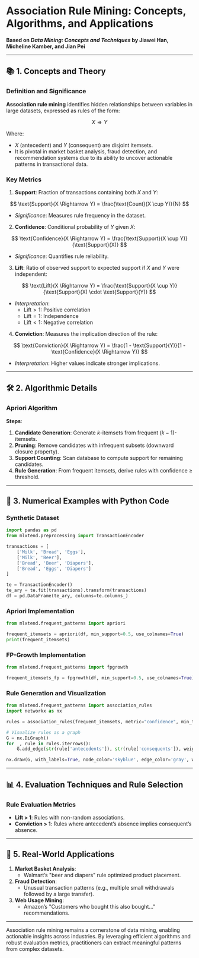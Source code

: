 
# Association Rule Mining: Concepts, Algorithms, and Applications

**Based on *Data Mining: Concepts and Techniques* by Jiawei Han, Micheline Kamber, and Jian Pei**

---

## 📚 1. Concepts and Theory

### Definition and Significance
**Association rule mining** identifies hidden relationships between variables in large datasets, expressed as rules of the form:

$$
X \Rightarrow Y
$$

Where:
- $X$ (antecedent) and $Y$ (consequent) are disjoint itemsets.
- It is pivotal in market basket analysis, fraud detection, and recommendation systems due to its ability to uncover actionable patterns in transactional data.

### Key Metrics

1. **Support**: Fraction of transactions containing both $X$ and $Y$:

$$
\text{Support}(X \Rightarrow Y) = \frac{\text{Count}(X \cup Y)}{N}
$$

- *Significance*: Measures rule frequency in the dataset.

2. **Confidence**: Conditional probability of $Y$ given $X$:

$$
\text{Confidence}(X \Rightarrow Y) = \frac{\text{Support}(X \cup Y)}{\text{Support}(X)}
$$

- *Significance*: Quantifies rule reliability.

3. **Lift**: Ratio of observed support to expected support if $X$ and $Y$ were independent:

$$
\text{Lift}(X \Rightarrow Y) = \frac{\text{Support}(X \cup Y)}{\text{Support}(X) \cdot \text{Support}(Y)}
$$

- *Interpretation*:
  - $\text{Lift} > 1$: Positive correlation
  - $\text{Lift} = 1$: Independence
  - $\text{Lift} < 1$: Negative correlation

4. **Conviction**: Measures the implication direction of the rule:

$$
\text{Conviction}(X \Rightarrow Y) = \frac{1 - \text{Support}(Y)}{1 - \text{Confidence}(X \Rightarrow Y)}
$$

- *Interpretation*: Higher values indicate stronger implications.

---

## 🛠️ 2. Algorithmic Details

### Apriori Algorithm

**Steps**:
1. **Candidate Generation**: Generate $k$-itemsets from frequent $(k-1)$-itemsets.
2. **Pruning**: Remove candidates with infrequent subsets (downward closure property).
3. **Support Counting**: Scan database to compute support for remaining candidates.
4. **Rule Generation**: From frequent itemsets, derive rules with confidence ≥ threshold.

---

## 🔢 **3. Numerical Examples with Python Code**

### Synthetic Dataset

```python  
import pandas as pd  
from mlxtend.preprocessing import TransactionEncoder  

transactions = [  
    ['Milk', 'Bread', 'Eggs'],  
    ['Milk', 'Beer'],  
    ['Bread', 'Beer', 'Diapers'],  
    ['Bread', 'Eggs', 'Diapers']  
]  

te = TransactionEncoder()  
te_ary = te.fit(transactions).transform(transactions)  
df = pd.DataFrame(te_ary, columns=te.columns_)  
```


### Apriori Implementation

```python  
from mlxtend.frequent_patterns import apriori  

frequent_itemsets = apriori(df, min_support=0.5, use_colnames=True)  
print(frequent_itemsets)  
```


### FP-Growth Implementation

```python  
from mlxtend.frequent_patterns import fpgrowth  

frequent_itemsets_fp = fpgrowth(df, min_support=0.5, use_colnames=True)  
```


### Rule Generation and Visualization

```python  
from mlxtend.frequent_patterns import association_rules  
import networkx as nx  

rules = association_rules(frequent_itemsets, metric="confidence", min_threshold=0.7)  

# Visualize rules as a graph  
G = nx.DiGraph()  
for _, rule in rules.iterrows():  
    G.add_edge(str(rule['antecedents']), str(rule['consequents']), weight=rule['lift'])  

nx.draw(G, with_labels=True, node_color='skyblue', edge_color='gray', width=0.5)  
```
---

## 📊 4. Evaluation Techniques and Rule Selection

### Rule Evaluation Metrics
- **Lift > 1**: Rules with non-random associations.
- **Conviction > 1**: Rules where antecedent’s absence implies consequent’s absence.

---

## 🎯 5. Real-World Applications

1. **Market Basket Analysis**:  
   - Walmart’s "beer and diapers" rule optimized product placement.
2. **Fraud Detection**:  
   - Unusual transaction patterns (e.g., multiple small withdrawals followed by a large transfer).
3. **Web Usage Mining**:  
   - Amazon’s "Customers who bought this also bought..." recommendations.

---

Association rule mining remains a cornerstone of data mining, enabling actionable insights across industries. By leveraging efficient algorithms and robust evaluation metrics, practitioners can extract meaningful patterns from complex datasets.
